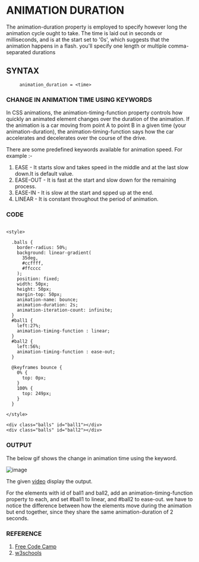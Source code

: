 # ANIMATION DURATION
   The animation-duration property is employed to specify however long the animation cycle ought to take. The time is laid out in seconds or milliseconds, and is at the start set to '0s', which suggests that the animation happens in a flash. you'll specify one length or multiple comma-separated durations
	 
## SYNTAX
     
		 animation_duration = <time>
		 
### CHANGE IN ANIMATION TIME USING KEYWORDS
 
 In CSS animations, the animation-timing-function property controls how quickly an animated element changes over the duration of the animation. If the animation is a car moving from point A to point B in a given time (your animation-duration), the animation-timing-function says how the car accelerates and decelerates over the course of the drive.

There are some  predefined keywords available for animation speed. For example :-
1) EASE - It starts slow and takes speed in the middle and at the last slow down.It is default value.
2) EASE-OUT - It is fast at the start and slow down for the remaining process.
3) EASE-IN - It is slow at the start and spped up at the end.
4) LINEAR - It is constant throughout the period of animation.


### CODE

```

<style>

  .balls {
    border-radius: 50%;
    background: linear-gradient(
      35deg,
      #ccffff,
      #ffcccc
    );
    position: fixed;
    width: 50px;
    height: 50px;
    margin-top: 50px;
    animation-name: bounce;
    animation-duration: 2s;
    animation-iteration-count: infinite;
  }
  #ball1 {
    left:27%;
    animation-timing-function : linear;
  }
  #ball2 {
    left:56%;
    animation-timing-function : ease-out;
  }

  @keyframes bounce {
    0% {
      top: 0px;
    }
    100% {
      top: 249px;
    }
  }
  
</style>

<div class="balls" id="ball1"></div>
<div class="balls" id="ball2"></div>

```

### OUTPUT
   The below gif shows the change in animation time using the keyword.
  
  ![image](https://user-images.githubusercontent.com/54473091/137640119-1303a942-1e64-4bd7-8e53-7701ec18b182.gif)
  
  The given [video](https://user-images.githubusercontent.com/54473091/139291091-4f21b184-e087-4f45-8355-75977c775bae.mp4) display the output.
   
  For the elements with id of ball1 and ball2, add an animation-timing-function property to each, and set #ball1 to linear, and #ball2 to ease-out. we have to notice the difference between how the elements move during the animation but end together, since they share the same animation-duration of 2 seconds.

### REFERENCE

  1) [Free Code Camp](https://www.freecodecamp.org/learn/responsive-web-design/applied-visual-design/change-animation-timing-with-keywords)
  2) [w3schools](https://www.w3schools.com/cssref/css3_pr_animation-duration.asp)
   
